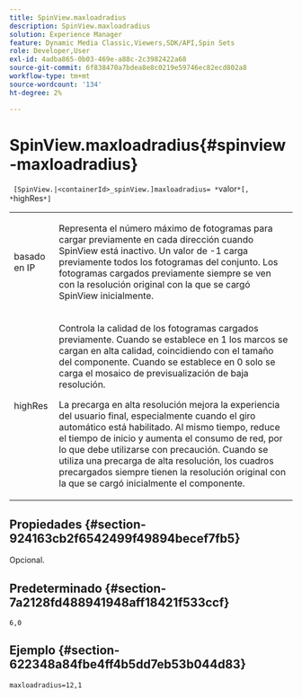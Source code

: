 ```yaml
---
title: SpinView.maxloadradius
description: SpinView.maxloadradius
solution: Experience Manager
feature: Dynamic Media Classic,Viewers,SDK/API,Spin Sets
role: Developer,User
exl-id: 4adba865-0b03-469e-a88c-2c3982422a68
source-git-commit: 6f838470a7bdea8e8c0219e59746ec82ecd802a8
workflow-type: tm+mt
source-wordcount: '134'
ht-degree: 2%

---
```


# SpinView.maxloadradius{#spinview-maxloadradius}

` [SpinView.|<containerId>_spinView.]maxloadradius= *`valor`*[, *`highRes`*]`

<table id="table_49FFD1BC53B846F09A6D214BC8C5C3FE"> 
 <tbody> 
  <tr> 
   <td colname="col1"> <p> <span class="codeph"><span class="varname"> basado en IP</span></span> </p> </td> 
   <td colname="col2"> <p> Representa el número máximo de fotogramas para cargar previamente en cada dirección cuando SpinView está inactivo. Un valor de <span class="codeph"> -1</span> carga previamente todos los fotogramas del conjunto. Los fotogramas cargados previamente siempre se ven con la resolución original con la que se cargó SpinView inicialmente. </p> </td> 
  </tr> 
  <tr> 
   <td colname="col1"> <p><span class="codeph"><span class="varname"> highRes</span></span> </p> </td> 
   <td colname="col2"> <p> Controla la calidad de los fotogramas cargados previamente. Cuando se establece en <span class="codeph"> 1</span> los marcos se cargan en alta calidad, coincidiendo con el tamaño del componente. Cuando se establece en <span class="codeph"> 0</span> solo se carga el mosaico de previsualización de baja resolución. </p> <p>La precarga en alta resolución mejora la experiencia del usuario final, especialmente cuando el giro automático está habilitado. Al mismo tiempo, reduce el tiempo de inicio y aumenta el consumo de red, por lo que debe utilizarse con precaución. Cuando se utiliza una precarga de alta resolución, los cuadros precargados siempre tienen la resolución original con la que se cargó inicialmente el componente. </p> </td> 
  </tr> 
 </tbody> 
</table>

## Propiedades {#section-924163cb2f6542499f49894becef7fb5}

Opcional.

## Predeterminado {#section-7a2128fd488941948aff18421f533ccf}

`6,0`

## Ejemplo {#section-622348a84fbe4ff4b5dd7eb53b044d83}

`maxloadradius=12,1`
